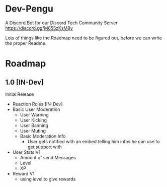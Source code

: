# Dev-Pengu
A Discord Bot for our Discord Tech Community Server https://discord.gg/M655zKsM9y

Lots of things like the Roadmap need to be figured out, before we can write the proper Readme.

# Roadmap
## 1.0 [IN-Dev]
Initial Release
- Reaction Roles [IN-Dev]
- Basic User Moderation
  - User Warning
  - User Kicking
  - User Banning
  - User Muting
  - Basic Moderation Info
    - User gets notified with an embed telling him infos he can use to get support with
- User Stats V1
  - Amount of send Messages
  - Level
  - XP
- Reward V1
  - using level to give rewards